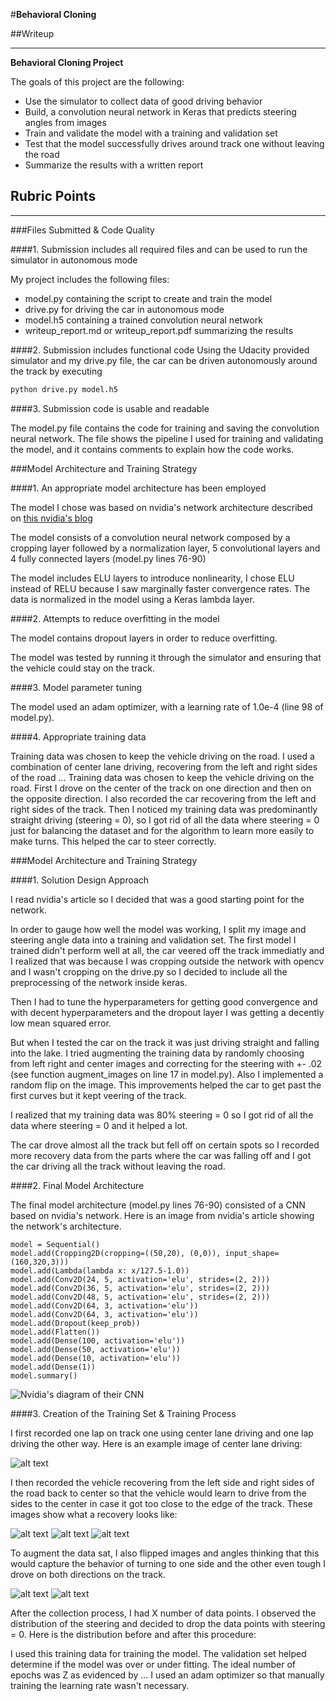 #**Behavioral Cloning** 

##Writeup

---

**Behavioral Cloning Project**

The goals of this project are the following:
* Use the simulator to collect data of good driving behavior
* Build, a convolution neural network in Keras that predicts steering angles from images
* Train and validate the model with a training and validation set
* Test that the model successfully drives around track one without leaving the road
* Summarize the results with a written report


[//]: # (Image References)

[image1]: ./nvidia_cnn.png "Nvidia's diagram of their network"
[image2]: ./examples/placeholder.png "Grayscaling"
[image3]: ./examples/placeholder_small.png "Recovery Image"
[image4]: ./examples/placeholder_small.png "Recovery Image"
[image5]: ./examples/placeholder_small.png "Recovery Image"
[image6]: ./examples/placeholder_small.png "Normal Image"
[image7]: ./examples/placeholder_small.png "Flipped Image"

## Rubric Points

---
###Files Submitted & Code Quality

####1. Submission includes all required files and can be used to run the simulator in autonomous mode

My project includes the following files:
* model.py containing the script to create and train the model
* drive.py for driving the car in autonomous mode
* model.h5 containing a trained convolution neural network 
* writeup_report.md or writeup_report.pdf summarizing the results

####2. Submission includes functional code
Using the Udacity provided simulator and my drive.py file, the car can be driven autonomously around the track by executing 
```sh
python drive.py model.h5
```

####3. Submission code is usable and readable

The model.py file contains the code for training and saving the convolution neural network. The file shows the pipeline I used for training and validating the model, and it contains comments to explain how the code works.

###Model Architecture and Training Strategy

####1. An appropriate model architecture has been employed

The model I chose was based on nvidia's network architecture described on [this nvidia's blog](https://devblogs.nvidia.com/parallelforall/deep-learning-self-driving-cars/ "End-to-End Deep Learning for Self-Driving Cars")

The model consists of a convolution neural network composed by a cropping layer followed by a normalization layer, 5 convolutional layers and 4 fully connected layers (model.py lines 76-90) 

The model includes ELU layers to introduce nonlinearity, I chose ELU instead of RELU because I saw marginally faster convergence rates. The data is normalized in the model using a Keras lambda layer. 

####2. Attempts to reduce overfitting in the model

The model contains dropout layers in order to reduce overfitting.

The model was tested by running it through the simulator and ensuring that the vehicle could stay on the track.

####3. Model parameter tuning

The model used an adam optimizer, with a learning rate of 1.0e-4 (line 98 of model.py).

####4. Appropriate training data

Training data was chosen to keep the vehicle driving on the road. I used a combination of center lane driving, recovering from the left and right sides of the road ... Training data was chosen to keep the vehicle driving on the road. First I drove on the center of the track on one direction and then on the opposite direction. I also recorded the car recovering from the left and right sides of the track. 
Then I noticed my training data was predominantly straight driving (steering = 0), so I got rid of all the data where steering = 0 just for balancing the dataset and for the algorithm to learn more easily to make turns. This helped the car to steer correctly.


###Model Architecture and Training Strategy

####1. Solution Design Approach

I read nvidia's article so I decided that was a good starting point for the network.

In order to gauge how well the model was working, I split my image and steering angle data into a training and validation set. The first model I trained didn't perform well at all, the car veered off the track immediatly and I realized that was because I was cropping outside the network with opencv and I wasn't cropping on the drive.py so I decided to include all the preprocessing of the network inside keras.

Then I had to tune the hyperparameters for getting good convergence and with decent hyperparameters and the dropout layer I was getting a decently low mean squared error.

But when I tested the car on the track it was just driving straight and falling into the lake. I tried augmenting the training data by randomly choosing from left right and center images and correcting for the steering with +- .02 (see function augment_images on line 17 in model.py). Also I implemented a random flip on the image.
This improvements helped the car to get past the first curves but it kept veering of the track. 

I realized that my training data was 80% steering = 0 so I got rid of all the data where steering = 0 and it helped a lot.

The car drove almost all the track but fell off on certain spots so I recorded more recovery data from the parts where the car was falling off and I got the car driving all the track without leaving the road.

####2. Final Model Architecture

The final model architecture (model.py lines 76-90) consisted of a CNN based on nvidia's network. Here is an image from nvidia's article showing the network's architecture.

```
model = Sequential()
model.add(Cropping2D(cropping=((50,20), (0,0)), input_shape=(160,320,3)))
model.add(Lambda(lambda x: x/127.5-1.0))
model.add(Conv2D(24, 5, activation='elu', strides=(2, 2)))
model.add(Conv2D(36, 5, activation='elu', strides=(2, 2)))
model.add(Conv2D(48, 5, activation='elu', strides=(2, 2)))
model.add(Conv2D(64, 3, activation='elu'))
model.add(Conv2D(64, 3, activation='elu'))
model.add(Dropout(keep_prob))
model.add(Flatten())
model.add(Dense(100, activation='elu'))
model.add(Dense(50, activation='elu'))
model.add(Dense(10, activation='elu'))
model.add(Dense(1))
model.summary()
```

![Nvidia's diagram of their CNN][image1]

####3. Creation of the Training Set & Training Process

I first recorded one lap on track one using center lane driving and one lap driving the other way. Here is an example image of center lane driving:

![alt text][image2]

I then recorded the vehicle recovering from the left side and right sides of the road back to center so that the vehicle would learn to drive from the sides to the center in case it got too close to the edge of the track. These images show what a recovery looks like:

![alt text][image3]
![alt text][image4]
![alt text][image5]

To augment the data sat, I also flipped images and angles thinking that this would capture the behavior of turning to one side and the other even tough I drove on both directions on the track. 

![alt text][image6]
![alt text][image7]

After the collection process, I had X number of data points. I observed the distribution of the steering and decided to drop the data points with steering = 0. 
Here is the distribution before and after this procedure:


I used this training data for training the model. The validation set helped determine if the model was over or under fitting. The ideal number of epochs was Z as evidenced by ... I used an adam optimizer so that manually training the learning rate wasn't necessary.
